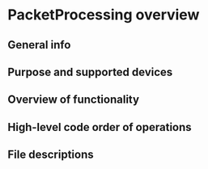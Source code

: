 # PacketProcessing overview

## General info



## Purpose and supported devices



## Overview of functionality



## High-level code order of operations



## File descriptions